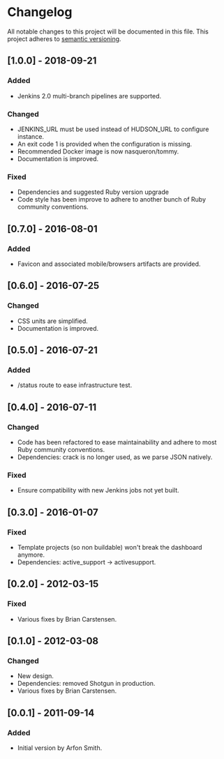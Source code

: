 # Changelog
All notable changes to this project will be documented in this file.
This project adheres to [semantic versioning](https://semver.org/).

## [1.0.0] - 2018-09-21
### Added
- Jenkins 2.0 multi-branch pipelines are supported.

### Changed
- JENKINS_URL must be used instead of HUDSON_URL to configure instance.
- An exit code 1 is provided when the configuration is missing.
- Recommended Docker image is now nasqueron/tommy.
- Documentation is improved.

### Fixed
- Dependencies and suggested Ruby version upgrade
- Code style has been improve to adhere to another
  bunch of Ruby community conventions.
  
## [0.7.0] - 2016-08-01
### Added
- Favicon and associated mobile/browsers artifacts are provided. 

## [0.6.0] - 2016-07-25
### Changed
- CSS units are simplified.
- Documentation is improved.

## [0.5.0] - 2016-07-21
### Added
- /status route to ease infrastructure test.

## [0.4.0] - 2016-07-11
### Changed
- Code has been refactored to ease maintainability
  and adhere to most Ruby community conventions.
- Dependencies: crack is no longer used, as we parse
  JSON natively.

### Fixed
- Ensure compatibility with new Jenkins jobs not yet built.

## [0.3.0] - 2016-01-07
### Fixed
- Template projects (so non buildable) won't break
  the dashboard anymore.
- Dependencies: active_support → activesupport.

## [0.2.0] - 2012-03-15
### Fixed
- Various fixes by Brian Carstensen.

## [0.1.0] - 2012-03-08
### Changed
- New design.
- Dependencies: removed Shotgun in production.
- Various fixes by Brian Carstensen.

## [0.0.1] - 2011-09-14
### Added
- Initial version by Arfon Smith.
